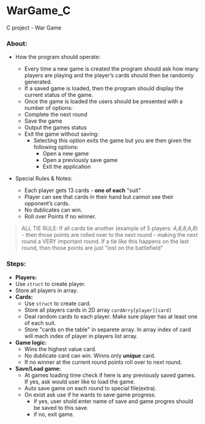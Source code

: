 # WarGame_C
C project - War Game

### About:
- How	the	program	should	operate:

    - Every	time	a	new	game	is	created	the	program	should	ask	how	many players	are	playing	and	the	player’s	cards	should	then be	randomly	generated.
    - If	a	saved	game	is	loaded,	then	the	program	should	display	the	current	status	of	the	game.
    - Once	the	game	is	loaded	the	users	should	be	presented	with	a	number	of	options:
    - Complete	the	next	round
    - Save	the	game
    - Output	the	games	status
    - Exit	the	game	without	saving:
        - Selecting	this	option	exits	the	game	but	you	are	then	given	the	following	options:
            - Open	a	new	game
            - Open	a	previously	save	game
            - Exit	the	application
- Special	Rules	&	Notes:
    - Each	player	gets	13	cards	-	**one	of	each**	"suit"
    - Player	can	see	that	cards	in	their	hand	but	cannot	see	their	opponent’s	cards.
    - No dublicates can win.
    - Roll over Points if no winner.
> ALL	TIE	RULE:		If	all	cards	tie	another	(example	of	5	players:		_A,8,8,A,8_)	-	then	those	points	are	rolled	over	to	the	next	round	-	making	the	next	round	a	VERY	important	round.		If	a	tie	like	this	happens	on	the	last	round,	then	those	points	are	just	"lost	on	the	battlefield"

### Steps:
- **Players:**
 - Use `struct` to create player.
 - Store all players in array.
- **Cards:**
    - Use `struct` to create card.
    - Store all players cards in 2D array `cardArry[player][card]`
    - Deal random cards to each player. Make sure player has at least one of each suit.
    - Store "cards on the table" in separete array. In array index of card will mach index of player in players list array.
- **Game logic:**
    - Wins the highest value card.
    - No dublicate card can win. Winns only  _**unique**_ card.
    - If no winner at the current round points roll over to next round.
- **Save/Load game:**
    - At games loading time check if here is any previously saved games. If yes, ask would user like to load the game.
    - Auto save game on each round to special file(extra).
    - On exist ask use if he wants to save game progress.
        - if yes, user shold enter name of save and game progres should be saved to this save.
        - if no, exit game.
